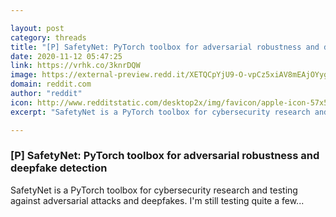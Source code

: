 ```yaml
---

layout: post
category: threads
title: "[P] SafetyNet: PyTorch toolbox for adversarial robustness and deepfake detection"
date: 2020-11-12 05:47:25
link: https://vrhk.co/3knrDQW
image: https://external-preview.redd.it/XETQCpYjU9-O-vpCz5xiAV8mEAjOYygr8JWIxF5g7UA.jpg?width=400&height=209.42408377&auto=webp&crop=400:209.42408377,smart&s=ece751ab495ba762067e3a768f95fc5c263875aa
domain: reddit.com
author: "reddit"
icon: http://www.redditstatic.com/desktop2x/img/favicon/apple-icon-57x57.png
excerpt: "SafetyNet is a PyTorch toolbox for cybersecurity research and testing against adversarial attacks and deepfakes. I'm still testing quite a few..."

---
```


### [P] SafetyNet: PyTorch toolbox for adversarial robustness and deepfake detection

SafetyNet is a PyTorch toolbox for cybersecurity research and testing against adversarial attacks and deepfakes. I'm still testing quite a few...